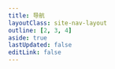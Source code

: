 ```yaml
---
title: 导航
layoutClass: site-nav-layout
outline: [2, 3, 4]
aside: true
lastUpdated: false
editLink: false
---
```


<script setup>
import SiteNavLinks from './components/SiteNavLinkGroup.vue';
import { NAV_DATA } from './data';
</script>

<style lang="scss" src="./index.scss"></style>

<SiteNavLinks 
  v-for="{title, items} in NAV_DATA" 
  :title="title" 
  :items="items"
/>
